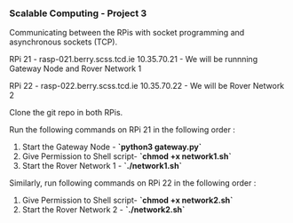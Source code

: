### Scalable Computing - Project 3

Communicating between the RPis with socket programming and asynchronous sockets (TCP).

RPi 21 - rasp-021.berry.scss.tcd.ie 10.35.70.21 - We will be runnning Gateway Node and Rover Network 1

RPi 22 - rasp-022.berry.scss.tcd.ie 10.35.70.22 - We will be Rover Network 2

Clone the git repo in both RPis. 

Run the following commands on RPi 21 in the following order :
<ol>
  <li>Start the Gateway Node - <b> `python3 gateway.py` </b></li>
  <li>Give Permission to Shell script- <b> `chmod +x network1.sh` </b></li>
  <li>Start the Rover Network 1 - <b> `./network1.sh` </b></li>
</ol>

Similarly, run following commands on RPi 22 in the following order :
<ol>
  <li>Give Permission to Shell script- <b> `chmod +x network2.sh` </b></li>
  <li>Start the Rover Network 2 - <b> `./network2.sh` </b></li>
</ol>
